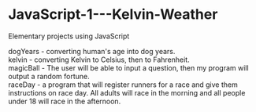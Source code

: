 # JavaScript-1---Kelvin-Weather
Elementary projects using JavaScript

dogYears - converting human's age into dog years.<br />
kelvin - converting Kelvin to Celsius, then to Fahrenheit.<br />
magicBall - The user will be able to input a question, then my program will output a random fortune.<br />
raceDay - a program that will register runners for a race and give them instructions on race day. All adults will race in the morning and all people under 18 will race in the afternoon.
